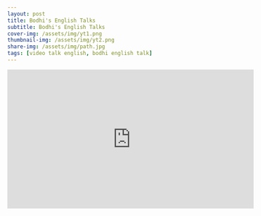 ```yaml
---
layout: post
title: Bodhi's English Talks
subtitle: Bodhi's English Talks
cover-img: /assets/img/yt1.png
thumbnail-img: /assets/img/yt2.png
share-img: /assets/img/path.jpg
tags: [video talk english, bodhi english talk]
---
```


<iframe width="560" height="315" src="https://www.youtube.com/embed/videoseries?list=PLdGG58iVBb4FIL2VgzN4xIrGBKEjfKTBE" frameborder="0" allowfullscreen></iframe>
